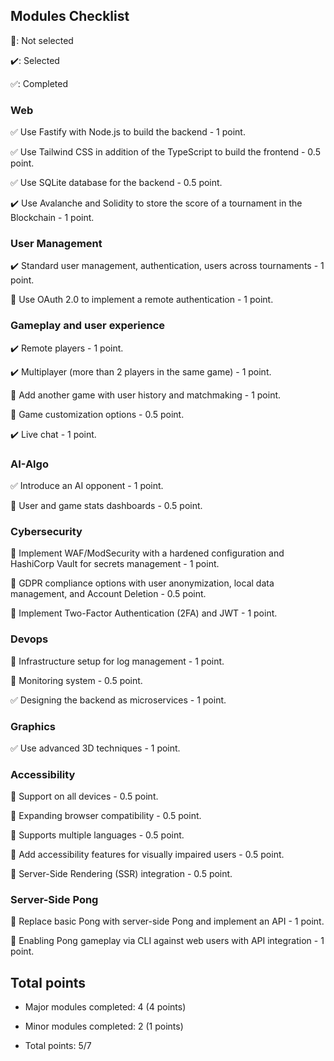 ## Modules Checklist
:black_square_button:: Not selected

:heavy_check_mark:: Selected

:white_check_mark:: Completed

### Web
:white_check_mark: Use Fastify with Node.js to build the backend - 1 point.

:white_check_mark: Use Tailwind CSS in addition of the TypeScript to build the frontend - 0.5 point.

:white_check_mark: Use SQLite database for the backend - 0.5 point.

:heavy_check_mark: Use Avalanche and Solidity to store the score of a tournament in the Blockchain - 1 point.

### User Management
:heavy_check_mark: Standard user management, authentication, users across tournaments - 1 point.

:black_square_button: Use OAuth 2.0 to implement a remote authentication - 1 point.

### Gameplay and user experience
:heavy_check_mark: Remote players - 1 point.

:heavy_check_mark: Multiplayer (more than 2 players in the same game) - 1 point.

:black_square_button: Add another game with user history and matchmaking - 1 point.

:black_square_button: Game customization options - 0.5 point.

:heavy_check_mark: Live chat - 1 point.

### AI-Algo
:white_check_mark: Introduce an AI opponent - 1 point.

:black_square_button: User and game stats dashboards - 0.5 point.

### Cybersecurity
:black_square_button: Implement WAF/ModSecurity with a hardened configuration and HashiCorp Vault for secrets management - 1 point.

:black_square_button: GDPR compliance options with user anonymization, local data management, and Account Deletion - 0.5 point.

:black_square_button: Implement Two-Factor Authentication (2FA) and JWT - 1 point.

### Devops
:black_square_button: Infrastructure setup for log management - 1 point.

:black_square_button: Monitoring system - 0.5 point.

:white_check_mark: Designing the backend as microservices - 1 point.

### Graphics
:white_check_mark: Use advanced 3D techniques - 1 point.

### Accessibility
:black_square_button: Support on all devices - 0.5 point.

:black_square_button: Expanding browser compatibility - 0.5 point.

:black_square_button: Supports multiple languages - 0.5 point.

:black_square_button: Add accessibility features for visually impaired users - 0.5 point.

:black_square_button: Server-Side Rendering (SSR) integration - 0.5 point.

### Server-Side Pong
:black_square_button: Replace basic Pong with server-side Pong and implement an API - 1 point.

:black_square_button: Enabling Pong gameplay via CLI against web users with API integration - 1 point.

## Total points
- Major modules completed: 4 (4 points)
- Minor modules completed: 2 (1 points)

- Total points: 5/7